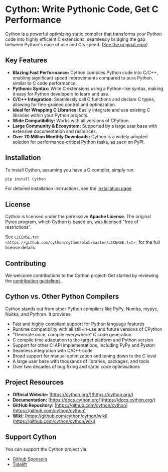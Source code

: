 # Cython: Write Pythonic Code, Get C Performance

Cython is a powerful optimizing static compiler that transforms your Python code into highly efficient C extensions, seamlessly bridging the gap between Python's ease of use and C's speed. ([See the original repo](https://github.com/cython/cython))

## Key Features

*   **Blazing Fast Performance:** Cython compiles Python code into C/C++, enabling significant speed improvements compared to pure Python, similar to C code performance.
*   **Pythonic Syntax:** Write C extensions using a Python-like syntax, making it easy for Python developers to learn and use.
*   **C/C++ Integration:** Seamlessly call C functions and declare C types, allowing for fine-grained control and optimization.
*   **Ideal for Wrapping C Libraries:** Easily integrate and use existing C libraries within your Python projects.
*   **Wide Compatibility:** Works with all versions of CPython.
*   **Large Community & Ecosystem:** Supported by a large user base with extensive documentation and resources.
*   **Over 70 Million Monthly Downloads:** Cython is a widely adopted solution for performance-critical Python tasks, as seen on PyPI.

## Installation

To install Cython, assuming you have a C compiler, simply run:

```bash
pip install Cython
```

For detailed installation instructions, see the [installation page](https://docs.cython.org/en/latest/src/quickstart/install.html).

## License

Cython is licensed under the permissive **Apache License**.  The original Pyrex program, which Cython is based on, was licensed "free of restrictions".

See `LICENSE.txt <https://github.com/cython/cython/blob/master/LICENSE.txt>`_ for the full license details.

## Contributing

We welcome contributions to the Cython project!  Get started by reviewing the [contribution guidelines](https://github.com/cython/cython/blob/master/docs/CONTRIBUTING.rst).

## Cython vs. Other Python Compilers

Cython stands out from other Python compilers like PyPy, Numba, mypyc, Nuitka, and Pythran. It provides:

*   Fast and highly compliant support for Python language features
*   Runtime compatibility with all still-in-use and future versions of CPython
*   "Generate once, compile everywhere" C code generation
*   C compile time adaptation to the target platform and Python version
*   Support for other C-API implementations, including PyPy and Pyston
*   Seamless integration with C/C++ code
*   Broad support for manual optimization and tuning down to the C level
*   A large user base with thousands of libraries, packages, and tools
*   Over two decades of bug fixing and static code optimisations

## Project Resources

*   **Official Website:** [https://cython.org/](https://cython.org/)
*   **Documentation:** [https://docs.cython.org/](https://docs.cython.org/)
*   **GitHub Repository:** [https://github.com/cython/cython](https://github.com/cython/cython)
*   **Wiki:** [https://github.com/cython/cython/wiki](https://github.com/cython/cython/wiki)

## Support Cython

You can support the Cython project via:
*   [Github Sponsors](https://github.com/users/scoder/sponsorship)
*   [Tidelift](https://tidelift.com/subscription/pkg/pypi-cython)